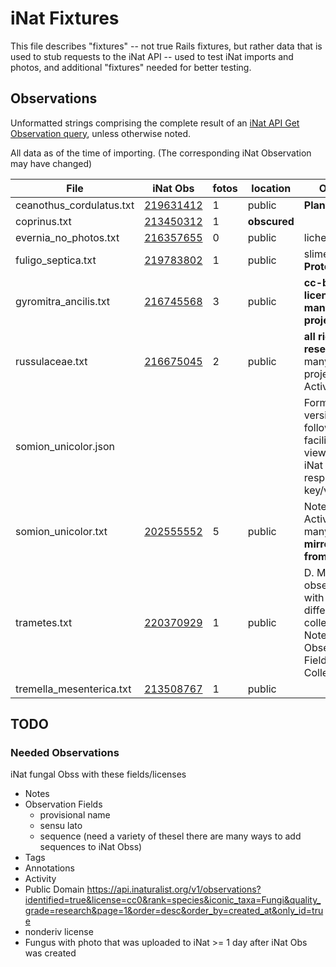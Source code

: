# iNat Fixtures

This file describes "fixtures" -- not true Rails fixtures,
but rather data that is used to stub requests to the iNat API --
used to test iNat imports and photos,
and additional "fixtures" needed for better testing.

## Observations

Unformatted strings comprising the complete result of an [iNat API Get Observation query](https://api.inaturalist.org/v1/docs/#!/Observations/get_observations_id), unless otherwise noted.

All data as of the time of importing. (The corresponding iNat Observation may have changed)

| File | iNat Obs | fotos | location | Other |
| ---- | -------- | ----- | -------- | ----- |
| ceanothus_cordulatus.txt | [219631412](https://www.inaturalist.org/observations/219631412) | 1 | public | **Plant** |
| coprinus.txt | [213450312](https://www.inaturalist.org/observations/213450312) | 1 | **obscured** | |
| evernia_no_photos.txt | [216357655](https://www.inaturalist.org/observations/216357655) | 0 | public | lichen |
| fuligo_septica.txt | [219783802](https://www.inaturalist.org/observations/219783802) | 1 | public | slime mold **Protozoa** |
| gyromitra_ancilis.txt | [216745568](https://www.inaturalist.org/observations/216745568) | 3 | public | **cc-by license**, **many projects** |
| russulaceae.txt | [216675045](https://www.inaturalist.org/observations/216675045) | 2 | public | **all rights reserved**, many projects, Activity |
| somion_unicolor.json |  |  |  | Formatted version of following; facilitates viewing iNat API response key/values |
| somion_unicolor.txt | [202555552](https://www.inaturalist.org/observations/202555552) | 5 | public | Notes, Activity, many IDs, **mirrored from MO**|
| trametes.txt | [220370929](https://www.inaturalist.org/observations/220370929) | 1 | public | D. Miller observation with different collector; Notes; Observation Fields: Collector |
| tremella_mesenterica.txt | [213508767](https://www.inaturalist.org/observations/213508767) | 1 | public | |


## TODO

### Needed Observations

iNat fungal Obss with these fields/licenses

- Notes
- Observation Fields
  - provisional name
  - sensu lato
  - sequence (need a variety of thesel there are many ways to add sequences to iNat Obss)
- Tags
- Annotations
- Activity
- Public Domain
https://api.inaturalist.org/v1/observations?identified=true&license=cc0&rank=species&iconic_taxa=Fungi&quality_grade=research&page=1&order=desc&order_by=created_at&only_id=true
- nonderiv license
- Fungus with photo that was uploaded to iNat >= 1 day after iNat Obs was created

